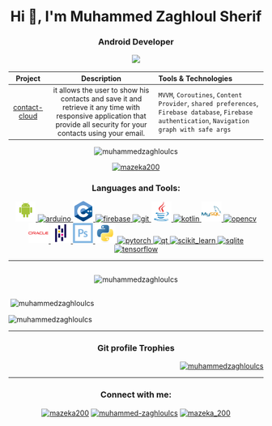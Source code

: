 <h1 align="center">Hi 👋, I'm Muhammed Zaghloul Sherif</h1>
<h3 align="center">Android Developer</h3>

<p align="center">
  <a href="https://github.com/DenverCoder1/readme-typing-svg"><img src="https://readme-typing-svg.herokuapp.com/?lines=Android%20Developer;Always%20learning%20new%20things&font=Fira%20Code&center=true&width=440&height=45&color=f75c7e&vCenter=true&size=22"></a>
</p> 


| Project | Description | Tools & Technologies |
|:--:| :--:|:--
| [contact-cloud](https://github.com/MuhammedZaghloulCS/contact-cloud)| it allows the user to show his contacts and save it and retrieve it any time with responsive application that provide all security for your contacts using your email.| `MVVM`, `Coroutines`, `Content Provider`, `shared preferences`, `Firebase database`, `Firebase authentication`, `Navigation graph with safe args`|





<p align="center"> <img src="https://komarev.com/ghpvc/?username=muhammedzaghloulcs&label=Profile%20views&color=0e75b6&style=flat" alt="muhammedzaghloulcs" /> </p>

 

<p align="center"> <a href="https://twitter.com/mazeka200" target="blank"><img src="https://img.shields.io/twitter/follow/mazeka200?logo=twitter&style=for-the-badge" alt="mazeka200" /></a> </p>


<h3 align="center">Languages and Tools:</h3>
<p align="center"> <a href="https://developer.android.com" target="_blank" rel="noreferrer"> <img src="https://raw.githubusercontent.com/devicons/devicon/master/icons/android/android-original-wordmark.svg" alt="android" width="40" height="40"/> </a> <a href="https://www.arduino.cc/" target="_blank" rel="noreferrer"> <img src="https://cdn.worldvectorlogo.com/logos/arduino-1.svg" alt="arduino" width="40" height="40"/> </a> <a href="https://www.w3schools.com/cpp/" target="_blank" rel="noreferrer"> <img src="https://raw.githubusercontent.com/devicons/devicon/master/icons/cplusplus/cplusplus-original.svg" alt="cplusplus" width="40" height="40"/> </a> <a href="https://firebase.google.com/" target="_blank" rel="noreferrer"> <img src="https://www.vectorlogo.zone/logos/firebase/firebase-icon.svg" alt="firebase" width="40" height="40"/> </a> <a href="https://git-scm.com/" target="_blank" rel="noreferrer"> <img src="https://www.vectorlogo.zone/logos/git-scm/git-scm-icon.svg" alt="git" width="40" height="40"/> </a> <a href="https://www.java.com" target="_blank" rel="noreferrer"> <img src="https://raw.githubusercontent.com/devicons/devicon/master/icons/java/java-original.svg" alt="java" width="40" height="40"/> </a> <a href="https://kotlinlang.org" target="_blank" rel="noreferrer"> <img src="https://www.vectorlogo.zone/logos/kotlinlang/kotlinlang-icon.svg" alt="kotlin" width="40" height="40"/> </a> <a href="https://www.mysql.com/" target="_blank" rel="noreferrer"> <img src="https://raw.githubusercontent.com/devicons/devicon/master/icons/mysql/mysql-original-wordmark.svg" alt="mysql" width="40" height="40"/> </a> <a href="https://opencv.org/" target="_blank" rel="noreferrer"> <img src="https://www.vectorlogo.zone/logos/opencv/opencv-icon.svg" alt="opencv" width="40" height="40"/> </a> <a href="https://www.oracle.com/" target="_blank" rel="noreferrer"> <img src="https://raw.githubusercontent.com/devicons/devicon/master/icons/oracle/oracle-original.svg" alt="oracle" width="40" height="40"/> </a> <a href="https://pandas.pydata.org/" target="_blank" rel="noreferrer"> <img src="https://raw.githubusercontent.com/devicons/devicon/2ae2a900d2f041da66e950e4d48052658d850630/icons/pandas/pandas-original.svg" alt="pandas" width="40" height="40"/> </a> <a href="https://www.photoshop.com/en" target="_blank" rel="noreferrer"> <img src="https://raw.githubusercontent.com/devicons/devicon/master/icons/photoshop/photoshop-line.svg" alt="photoshop" width="40" height="40"/> </a> <a href="https://www.python.org" target="_blank" rel="noreferrer"> <img src="https://raw.githubusercontent.com/devicons/devicon/master/icons/python/python-original.svg" alt="python" width="40" height="40"/> </a> <a href="https://pytorch.org/" target="_blank" rel="noreferrer"> <img src="https://www.vectorlogo.zone/logos/pytorch/pytorch-icon.svg" alt="pytorch" width="40" height="40"/> </a> <a href="https://www.qt.io/" target="_blank" rel="noreferrer"> <img src="https://upload.wikimedia.org/wikipedia/commons/0/0b/Qt_logo_2016.svg" alt="qt" width="40" height="40"/> </a> <a href="https://scikit-learn.org/" target="_blank" rel="noreferrer"> <img src="https://upload.wikimedia.org/wikipedia/commons/0/05/Scikit_learn_logo_small.svg" alt="scikit_learn" width="40" height="40"/> </a> <a href="https://www.sqlite.org/" target="_blank" rel="noreferrer"> <img src="https://www.vectorlogo.zone/logos/sqlite/sqlite-icon.svg" alt="sqlite" width="40" height="40"/> </a> <a href="https://www.tensorflow.org" target="_blank" rel="noreferrer"> <img src="https://www.vectorlogo.zone/logos/tensorflow/tensorflow-icon.svg" alt="tensorflow" width="40" height="40"/> </a> </p>
<hr>

<div style="display: flex; justify-content: center;">
  <p>
    <img src="https://github-readme-stats.vercel.app/api/top-langs?username=muhammedzaghloulcs&show_icons=true&locale=en&layout=compact" alt="muhammedzaghloulcs" />
  </p>
</div>


<p>&nbsp;<img align="center" src="https://github-readme-stats.vercel.app/api?username=muhammedzaghloulcs&show_icons=true&locale=en" alt="muhammedzaghloulcs" /></p>

<p><img align="center" src="https://github-readme-streak-stats.herokuapp.com/?user=muhammedzaghloulcs&" alt="muhammedzaghloulcs" /></p>


<hr>
<h3 align="center">Git profile Trophies</h3>
<p align="right"> <a href="https://github.com/ryo-ma/github-profile-trophy"><img src="https://github-profile-trophy.vercel.app/?username=muhammedzaghloulcs" alt="muhammedzaghloulcs" /></a> </p>

<hr>

<h3 align="center">Connect with me:</h3>
<p align="center">
<a href="https://twitter.com/mazeka200" target="blank"><img align="center" src="https://raw.githubusercontent.com/rahuldkjain/github-profile-readme-generator/master/src/images/icons/Social/twitter.svg" alt="mazeka200" height="30" width="40" /></a>
<a href="https://linkedin.com/in/muhammed-zaghloulcs" target="blank"><img align="center" src="https://raw.githubusercontent.com/rahuldkjain/github-profile-readme-generator/master/src/images/icons/Social/linked-in-alt.svg" alt="muhammed-zaghloulcs" height="30" width="40" /></a>
<a href="https://codeforces.com/profile/mazeka_200" target="blank"><img align="center" src="https://raw.githubusercontent.com/rahuldkjain/github-profile-readme-generator/master/src/images/icons/Social/codeforces.svg" alt="mazeka_200" height="30" width="40" /></a>
</p>
